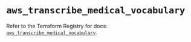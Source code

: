 # `aws_transcribe_medical_vocabulary`

Refer to the Terraform Registry for docs: [`aws_transcribe_medical_vocabulary`](https://registry.terraform.io/providers/hashicorp/aws/4.67.0/docs/resources/transcribe_medical_vocabulary).
